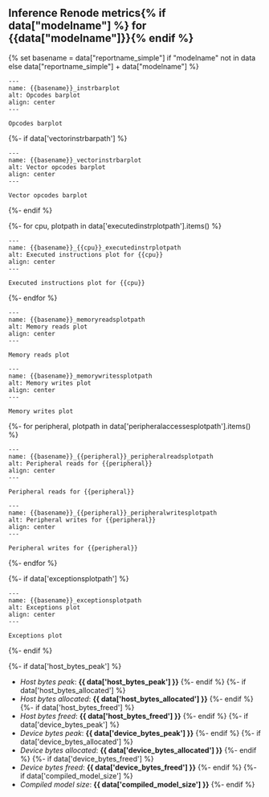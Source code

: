 ## Inference Renode metrics{% if data["modelname"] %} for {{data["modelname"]}}{% endif %}

{% set basename = data["reportname_simple"] if "modelname" not in data else data["reportname_simple"] + data["modelname"] %}
```{figure} {{data["instrbarpath"]}}
---
name: {{basename}}_instrbarplot
alt: Opcodes barplot
align: center
---

Opcodes barplot
```

{%- if data['vectorinstrbarpath'] %}
```{figure} {{data["vectorinstrbarpath"]}}
---
name: {{basename}}_vectorinstrbarplot
alt: Vector opcodes barplot
align: center
---

Vector opcodes barplot
```
{%- endif %}

{%- for cpu, plotpath in data['executedinstrplotpath'].items() %}
```{figure} {{plotpath}}
---
name: {{basename}}_{{cpu}}_executedinstrplotpath
alt: Executed instructions plot for {{cpu}}
align: center
---

Executed instructions plot for {{cpu}}
```
{%- endfor %}

```{figure} {{data['memoryaccessesplotpath']['reads']}}
---
name: {{basename}}_memoryreadsplotpath
alt: Memory reads plot
align: center
---

Memory reads plot
```

```{figure} {{data['memoryaccessesplotpath']['writes']}}
---
name: {{basename}}_memorywritessplotpath
alt: Memory writes plot
align: center
---

Memory writes plot
```

{%- for peripheral, plotpath in data['peripheralaccessesplotpath'].items() %}
```{figure} {{plotpath['reads']}}
---
name: {{basename}}_{{peripheral}}_peripheralreadsplotpath
alt: Peripheral reads for {{peripheral}}
align: center
---

Peripheral reads for {{peripheral}}
```

```{figure} {{plotpath['writes']}}
---
name: {{basename}}_{{peripheral}}_peripheralwritesplotpath
alt: Peripheral writes for {{peripheral}}
align: center
---

Peripheral writes for {{peripheral}}
```
{%- endfor %}

{%- if data['exceptionsplotpath'] %}
```{figure} {{data['exceptionsplotpath']}}
---
name: {{basename}}_exceptionsplotpath
alt: Exceptions plot
align: center
---

Exceptions plot
```
{%- endif %}

{%- if data['host_bytes_peak'] %}
* *Host bytes peak*: **{{ data['host_bytes_peak'] }}**
{%- endif %}
{%- if data['host_bytes_allocated'] %}
* *Host bytes allocated*: **{{ data['host_bytes_allocated'] }}**
{%- endif %}
{%- if data['host_bytes_freed'] %}
* *Host bytes freed*: **{{ data['host_bytes_freed'] }}**
{%- endif %}
{%- if data['device_bytes_peak'] %}
* *Device bytes peak*: **{{ data['device_bytes_peak'] }}**
{%- endif %}
{%- if data['device_bytes_allocated'] %}
* *Device bytes allocated*: **{{ data['device_bytes_allocated'] }}**
{%- endif %}
{%- if data['device_bytes_freed'] %}
* *Device bytes freed*: **{{ data['device_bytes_freed'] }}**
{%- endif %}
{%- if data['compiled_model_size'] %}
* *Compiled model size*: **{{ data['compiled_model_size'] }}**
{%- endif %}

